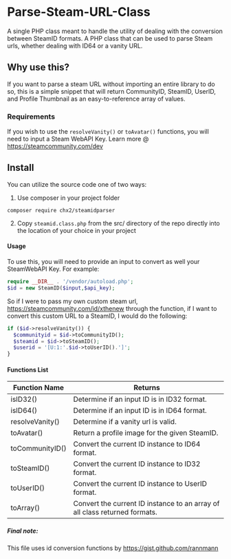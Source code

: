 # Parse-Steam-URL-Class
A single PHP class meant to handle the utility of dealing with the conversion between SteamID formats.
A PHP class that can be used to parse Steam urls, whether dealing with ID64 or a vanity URL.

## Why use this?
If you want to parse a steam URL
without importing an entire library to
do so, this is a simple snippet that will return
CommunityID, SteamID, UserID, and Profile Thumbnail as an easy-to-reference array of values.

### Requirements
If you wish to use the `resolveVanity()` or `toAvatar()` functions, you will need to input a Steam WebAPI Key.
Learn more @ https://steamcommunity.com/dev

## Install 

You can utilize the source code one of two ways:

1. Use composer in your project folder
```
composer require chx2/steamidparser
```

2. Copy `steamid.class.php` from the src/ directory of the repo directly into the location of your choice in your project

#### Usage
To use this, you will need to provide an input to convert
as well your SteamWebAPI Key. For example:

```php
require __DIR__ . '/vendor/autoload.php';
$id = new SteamID($input,$api_key);
```

So if I were to pass my own custom steam url, https://steamcommunity.com/id/xthenew
through the function, if I want to convert this custom URL to a SteamID, I would do the following:

```php
if ($id->resolveVanity()) {
  $communityid = $id->toCommunityID();
  $steamid = $id->toSteamID();
  $userid = '[U:1:'.$id->toUserID().']';
}
```

#### Functions List
| Function Name | Returns |
| --- | ---|
| isID32() | Determine if an input ID is in ID32 format. |
| isID64() | Determine if an input ID is in ID64 format. |
| resolveVanity() | Determine if a vanity url is valid. |
| toAvatar() | Return a profile image for the given SteamID. |
| toCommunityID() | Convert the current ID instance to ID64 format. |
| toSteamID() | Convert the current ID instance to ID32 format. |
| toUserID() | Convert the current ID instance to UserID format. |
| toArray() | Convert the current ID instance to an array of all class returned formats. |

##### Final note:
This file uses id conversion functions by https://gist.github.com/rannmann
